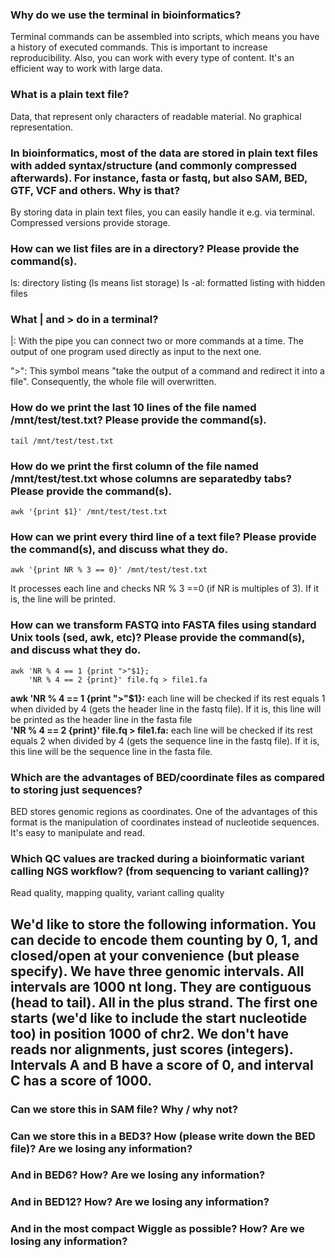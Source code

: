 ### Why do we use the terminal in bioinformatics?
Terminal commands can be assembled into scripts, which means you have a history of executed commands. This is important to increase reproducibility. Also, you can work with every type of content. It's an efficient way to work with large data. 
### What is a plain text file?
Data, that represent only characters of readable material. No graphical representation. 

### In bioinformatics, most of the data are stored in plain text files with added syntax/structure (and commonly compressed afterwards). For instance, fasta or fastq, but also SAM, BED, GTF, VCF and others. Why is that?
By storing data in plain text files, you can easily handle it e.g. via terminal. Compressed versions provide storage. 

### How can we list files are in a directory? Please provide the command(s).
ls: directory listing (ls means list storage)
ls -al: formatted listing with hidden files

### What | and > do in a terminal?
|: With the pipe you can connect two or more commands at a time. The output of one program used directly as input to the next one.

">": This symbol means "take the output of a command and redirect it into a file". Consequently, the whole file will overwritten. 

### How do we print the last 10 lines of the file named /mnt/test/test.txt? Please provide the command(s).
```
tail /mnt/test/test.txt	
```
### How do we print the first column of the file named /mnt/test/test.txt whose columns are separatedby tabs? Please provide the command(s).
```
awk '{print $1}' /mnt/test/test.txt
```

### How can we print every third line of a text file? Please provide the command(s), and discuss what they do.
```
awk '{print NR % 3 == 0}' /mnt/test/test.txt 
```
It processes each line and checks NR % 3 ==0 (if NR is multiples of 3). If it is, the line will be printed.

### How can we transform FASTQ into FASTA files using standard Unix tools (sed, awk, etc)? Please provide the command(s), and discuss what they do.
```
awk 'NR % 4 == 1 {print ">"$1}; 
    'NR % 4 == 2 {print}' file.fq > file1.fa
```      
**awk 'NR % 4 == 1 {print ">"$1}:** each line will be checked if its rest equals 1 when divided by 4 (gets the header line in the fastq file). If it is, this line will be printed as the header line in the fasta file      
**'NR % 4 == 2 {print}' file.fq > file1.fa:** each line will be checked if its rest equals 2 when divided by 4 (gets the sequence line in the fastq file). If it is, this line will be the sequence line in the fasta file. 
      
### Which are the advantages of BED/coordinate files as compared to storing just sequences?
BED stores genomic regions as coordinates. One of the advantages of this format is the manipulation of coordinates instead of nucleotide sequences. It's easy to manipulate and read.

### Which QC values are tracked during a bioinformatic variant calling NGS workflow? (from sequencing to variant calling)?
Read quality, mapping quality, variant calling quality

## We'd like to store the following information. You can decide to encode them counting by 0, 1, and closed/open at your convenience (but please specify). We have three genomic intervals. All intervals are 1000 nt long. They are contiguous (head to tail). All in the plus strand. The first one starts (we'd like to include the start nucleotide too) in position 1000 of chr2. We don't have reads nor alignments, just scores (integers). Intervals A and B have a score of 0, and interval C has a score of 1000.

### Can we store this in SAM file? Why / why not?

### Can we store this in a BED3? How (please write down the BED file)? Are we losing any information?

### And in BED6? How? Are we losing any information?

### And in BED12? How? Are we losing any information?

### And in the most compact Wiggle as possible? How? Are we losing any information?
